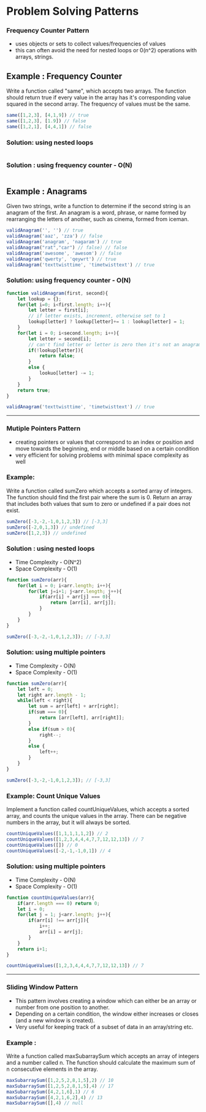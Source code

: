 # Problem Solving Patterns

### Frequency Counter Pattern

- uses objects or sets to collect values/frequencies of values
- this can often avoid the need for nested loops or 0(n^2) operations with arrays, strings.

## Example : Frequency Counter

Write a function called "same", which accepts two arrays. The function should return true if every value in the array has it's corresponding value squared in the second array. The frequency of values must be the same.

```js
same([1,2,3], [4,1,9]) // true
same([1,2,3], [1.9]) // false
same([1,2,1], [4,4,1]) // false
```

### Solution: using nested loops

```js

```

### Solution : using frequency counter - O(N)

```js

```

## Example : Anagrams

Given two strings, write a function to determine if the second string is an anagram of the first. An anagram is a word, phrase, or name formed by rearranging the letters of another, such as cinema, formed from iceman.

```js
validAnagram('', '') // true
validAnagram('aaz', 'zza') // false
validAnagram('anagram', 'nagaram') // true
validAnagram("rat","car") // false) // false
validAnagram('awesome', 'awesom') // false
validAnagram('qwerty', 'qeywrt') // true
validAnagram('texttwisttime', 'timetwisttext') // true
```

### Solution: using frequency counter - O(N)

```js
function validAnagram(first, second){
    let lookup = {};
    for(let i=0; i<first.length; i++){
        let letter = first[i];
        // if letter exists, increment, otherwise set to 1
        lookup[letter] ? lookup[letter]+= 1 : lookup[letter] = 1;
    }
    for(let i = 0; i<second.length; i++){
        let letter = second[i];
        // can't find letter or letter is zero then it's not an anagram 
        if(!lookup[letter]){
            return false;
        }
        else {
            lookuo[letter] -= 1;
        }
    }
    return true;
}

validAnagram('texttwisttime', 'timetwisttext') // true
```

---

### Mutiple Pointers Pattern

- creating pointers or values that correspond to an index or position and move towards the beginning, end or middle based on a certain condition
- very efficient for solving problems with minimal space complexity as well

### Example:

Write a function called sumZero which accepts a sorted array of integers. The function should find the first pair where the sum is 0. Return an array that includes both values that sum to zero or undefined if a pair does not exist.

```js
sumZero([-3,-2,-1,0,1,2,3]) // [-3,3] 
sumZero([-2,0,1,3]) // undefined
sumZero([1,2,3]) // undefined
```

### Solution : using nested loops

- Time Complexity - O(N^2)
- Space Complexity - O(1)

```js
function sumZero(arr){
    for(let i = 0; i<arr.length; i++){
        for(let j=i+1; j<arr.length; j++){
            if(arr[i] + arr[j] === 0){
                return [arr[i], arr[j]];
            }
        }
    }
}

sumZero([-3,-2,-1,0,1,2,3]); // [-3,3]
```

### Solution: using multiple pointers

- Time Complexity - O(N)
- Space Complexity - O(1)

```js
function sumZero(arr){
    let left = 0;
    let right arr.length - 1;
    while(left < right){
        let sum = arr[left] + arr[right];
        if(sum === 0){
            return [arr[left], arr[right]];
        }
        else if(sum > 0){
            right--;
        }
        else {
            left++;
        }
    }
}

sumZero([-3,-2,-1,0,1,2,3]); // [-3,3]
```

### Example: Count Unique Values

Implement a function called countUniqueValues, which accepts a sorted array, and counts the unique values in the array. There can be negative numbers in the array, but it will always be sorted.

```js
countUniqueValues([1,1,1,1,1,2]) // 2
countUniqueValues([1,2,3,4,4,4,7,7,12,12,13]) // 7
countUniqueValues([]) // 0
countUniqueValues([-2,-1,-1,0,1]) // 4
```

### Solution: using multiple pointers

- Time Complexity - O(N)
- Space Complexity - O(1)

```js
function countUniqueValues(arr){
    if(arr.length === 0) return 0;
    let i = 0;
    for(let j = 1; j<arr.length; j++){
        if(arr[i] !== arr[j]){
            i++;
            arr[i] = arr[j];
        }
    }
    return i+1;
}

countUniqueValues([1,2,3,4,4,4,7,7,12,12,13]) // 7
```

---

### Sliding Window Pattern

- This pattern involves creating a window which can either be an array or number from one position to another.
- Depending on a certain condition, the window either increases or closes (and a new window is created).
- Very useful for keeping track of a subset of data in an array/string etc.

### Example :

Write a function called maxSubarraySum which accepts an array of integers and a number called n. The function should calculate the maximum sum of n consecutive elements in the array.

```js
maxSubarraySum([1,2,5,2,8,1,5],2) // 10
maxSubarraySum([1,2,5,2,8,1,5],4) // 17
maxSubarraySum([4,2,1,6],1) // 6
maxSubarraySum([4,2,1,6,2],4) // 13
maxSubarraySum([],4) // null
```
